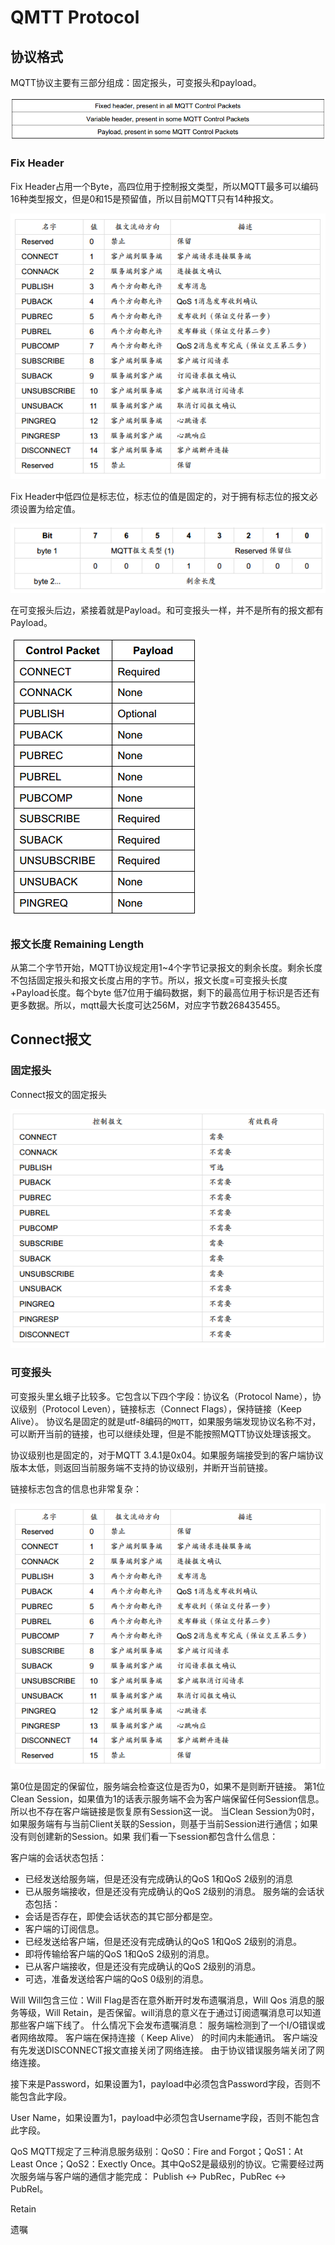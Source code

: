 # QMTT Protocol

## 协议格式

MQTT协议主要有三部分组成：固定报头，可变报头和payload。

![Structure](../images/Selection_087.png)

### Fix Header

Fix Header占用一个Byte，高四位用于控制报文类型，所以MQTT最多可以编码16种类型报文，但是0和15是预留值，所以目前MQTT只有14种报文。

![Control Packets](../images/Selection_088.png)

Fix Header中低四位是标志位，标志位的值是固定的，对于拥有标志位的报文必须设置为给定值。

![Fix Header](../images/Selection_089.png)

在可变报头后边，紧接着就是Payload。和可变报头一样，并不是所有的报文都有Payload。

![Payload](../images/Selection_090.png)

### 报文长度 Remaining Length

从第二个字节开始，MQTT协议规定用1~4个字节记录报文的剩余长度。剩余长度不包括固定报头和报文长度占用的字节。所以，报文长度=可变报头长度+Payload长度。每个byte 低7位用于编码数据，剩下的最高位用于标识是否还有更多数据。所以，mqtt最大长度可达256M，对应字节数268435455。

## Connect报文

### 固定报头

Connect报文的固定报头

![Connect Packet Header](../images/Selection_091.png)

### 可变报头

可变报头里幺蛾子比较多。它包含以下四个字段：协议名（Protocol Name），协议级别（Protocol Leven），链接标志（Connect Flags），保持链接（Keep Alive）。
协议名是固定的就是utf-8编码的`MQTT`，如果服务端发现协议名称不对，可以断开当前的链接，也可以继续处理，但是不能按照MQTT协议处理该报文。

协议级别也是固定的，对于MQTT 3.4.1是0x04。如果服务端接受到的客户端协议版本太低，则返回当前服务端不支持的协议级别，并断开当前链接。

链接标志包含的信息也非常复杂：

![Connect Flags](../images/Selection_088.png)


第0位是固定的保留位，服务端会检查这位是否为0，如果不是则断开链接。
第1位Clean Session，如果值为1的话表示服务端不会为客户端保留任何Session信息。所以也不存在客户端链接是恢复原有Session这一说。
当Clean Session为0时，如果服务端有与当前Client关联的Session，则基于当前Session进行通信；如果没有则创建新的Session。如果
我们看一下session都包含什么信息：

客户端的会话状态包括：
- 已经发送给服务端，但是还没有完成确认的QoS 1和QoS 2级别的消息
- 已从服务端接收，但是还没有完成确认的QoS 2级别的消息。
服务端的会话状态包括：
- 会话是否存在，即使会话状态的其它部分都是空。
- 客户端的订阅信息。
- 已经发送给客户端，但是还没有完成确认的QoS 1和QoS 2级别的消息。
- 即将传输给客户端的QoS 1和QoS 2级别的消息。
- 已从客户端接收，但是还没有完成确认的QoS 2级别的消息。
- 可选，准备发送给客户端的QoS 0级别的消息。

Will 
Will包含三位：Will Flag是否在意外断开时发布遗嘱消息，Will Qos 消息的服务等级，Will Retain，是否保留。will消息的意义在于通过订阅遗嘱消息可以知道那些客户端下线了。
什么情况下会发布遗嘱消息：
服务端检测到了一个I/O错误或者网络故障。
客户端在保持连接（ Keep Alive） 的时间内未能通讯。
客户端没有先发送DISCONNECT报文直接关闭了网络连接。
由于协议错误服务端关闭了网络连接。

接下来是Password，如果设置为1，payload中必须包含Password字段，否则不能包含此字段。

User Name，如果设置为1，payload中必须包含Username字段，否则不能包含此字段。

QoS
MQTT规定了三种消息服务级别：QoS0：Fire and Forgot；QoS1：At Least Once；QoS2：Exectly Once。其中QoS2是最级别的协议。它需要经过两次服务端与客户端的通信才能完成： Publish <-> PubRec，PubRec <-> PubRel。

Retain

遗嘱
